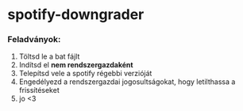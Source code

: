 # spotify-downgrader
### Feladványok:
1. Töltsd le a bat fájlt
2. Indítsd el **nem rendszergazdaként**
3. Telepítsd vele a spotify régebbi verzióját
4. Engedélyezd a rendszergazdai jogosultságokat, hogy letilthassa a frissítéseket
5. jo <3
